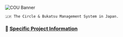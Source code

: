 ![COU Banner](https://github.com/user-attachments/assets/adc3e09f-902b-4788-af60-a72050949fbf)


    🇯🇵 The Circle & Bukatsu Management System in Japan.


### 🚀 [Specific Project Information](https://github.com/circle-of-university/.github)
